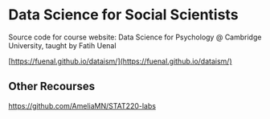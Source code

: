 # Data Science for Social Scientists

Source code for course website: Data Science for Psychology @ Cambridge University, taught by Fatih Uenal

[https://fuenal.github.io/dataism/](https://fuenal.github.io/dataism/)

## Other Recourses

https://github.com/AmeliaMN/STAT220-labs

